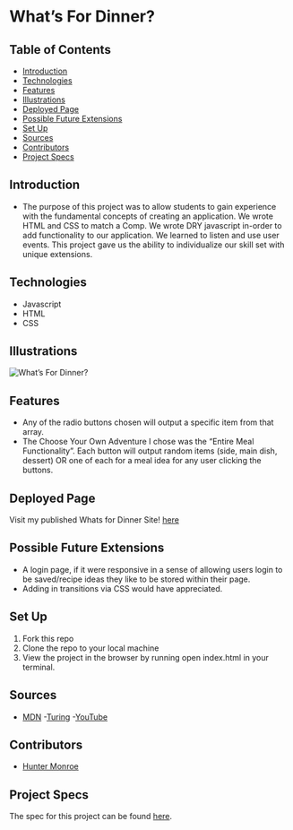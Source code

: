 # What’s For Dinner?
## Table of Contents
  - [Introduction](#introduction)
  - [Technologies](#technologies)
  - [Features](#features)
  - [Illustrations](#illustrations)
  - [Deployed Page](#deployed-page)
  - [Possible Future Extensions](#possible-future-extensions)
  - [Set Up](#set-up)
  - [Sources](#sources)
  - [Contributors](#contributors)
  - [Project Specs](#project-specs)
## Introduction
  - The purpose of this project was to allow students to gain experience with the fundamental concepts of creating an application. We wrote HTML and CSS to match a Comp.
  We wrote DRY javascript in-order to add functionality to our application. We learned to listen and use user events. This project gave us the ability to individualize our skill set with unique extensions.
## Technologies
  - Javascript
  - HTML
  - CSS
## Illustrations
  ![What’s For Dinner?](https://frontend.turing.edu/projects/module-1/assets/dinner/dinner_0.png)
## Features
- Any of the radio buttons chosen will output a specific item from that array.
- The Choose Your Own Adventure I chose was the “Entire Meal Functionality”. Each button will output random items (side, main dish, dessert) OR one of each for a meal idea for any user clicking the buttons.
## Deployed Page
Visit my published Whats for Dinner Site! [here](https://hmonroe2.github.io/whats-for-dinner/)
## Possible Future Extensions
  - A login page, if it were responsive in a sense of allowing users login to be saved/recipe ideas they like to be stored within their page.
  - Adding in transitions via CSS would have appreciated.
## Set Up
1. Fork this repo
2. Clone the repo to your local machine
3. View the project in the browser by running open index.html in your terminal.
## Sources
  - [MDN](https://developer.mozilla.org/en-US/docs/Web/HTML/Element/input/radio)
  -[Turing](https://frontend.turing.edu/)
  -[YouTube](https://www.youtube.com/watch?v=tEC4kqzNTnM)
## Contributors
  - [Hunter Monroe](https://github.com/Hmonroe2)
## Project Specs

The spec for this project can be found [here](https://frontend.turing.io/projects/module-1/dinner.html).
